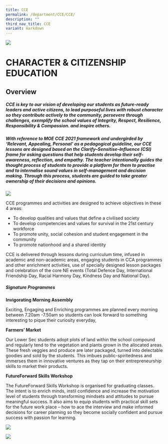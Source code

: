 ```yaml
---
title: CCE
permalink: /department/CCE/CCE/
description: ""
third_nav_title: CCE
variant: markdown
---
```

![](/images/Banner.jpg)

CHARACTER & CITIZENSHIP EDUCATION
===



## Overview  
##### CCE is key to our vision of developing our students as future-ready leaders and active citizens, to lead purposeful lives with robust character so they contribute actively to the community, persevere through challenges, exemplify the school values of Integrity, Respect, Resilience, Responsibility & Compassion. and inspire others.

##### With reference to MOE CCE 2021 framework and undergirded by ‘Relevant, Appealing, Personal' as a pedagogical guideline, our CCE lessons are designed based on the Clarify–Sensitise–Influence (CSI) frame for asking questions that help students develop their self-awareness, reflection, and empathy. The teacher intentionally guides the thought process of students to provide a platform for them to practise and to internalise sound values in self-management and decision making. Through this process, students are guided to take greater ownership of their decisions and opinions.

![](/images/CCE_areas.png)

CCE programmes and activities are designed to achieve objectives in these 4 areas:   

*   To develop qualities and values that define a civilised society
*   To develop competencies and values for survival in the 21st century workforce
*   To promote unity, social cohesion and student engagement in the community
*   To promote nationhood and a shared identity

  
CCE is delivered through lessons during curriculum time, infused in academic and non-academic areas, engaging students in CCA programmes and other enrichment activities, use of specially designed lesson packages and celebration of the core NE events (Total Defence Day, International Friendship Day, Racial Harmony Day, Kindness Day and National Day).

##### Signature Programmes 

**Invigorating Morning Assembly**

Exciting, Engaging and Enriching programmes are planned every morning between 7.20am -7.50am so students can look forward to something interesting to pique their curiosity everyday,

**Farmers’ Market**

Our Lower Sec students adopt plots of land within the school compound and regularly tend to the vegetation and plants grown in the allocated areas. These fresh veggies and produce are later packaged, turned into delectable goodies and sold by the students. This imbues public-spiritedness and immerses them in innovative ventures as they tap on their entrepreneurship skills to market their products.

**FutureForward Skills Workshop**

The FutureForward Skills Workshop is organised for graduating classes. The intent is to enrich minds, instil confidence and increase the motivation level of students through transforming mindsets and attitudes to pursue meaningful success. It also aims to equip students with practical skill sets for the future work place – how to ace the interview and make informed decisions for career planning
so they become socially confident and pursue success with passion for learning.


![](/images/CCE01.png)

![](/images/CCE02.png)